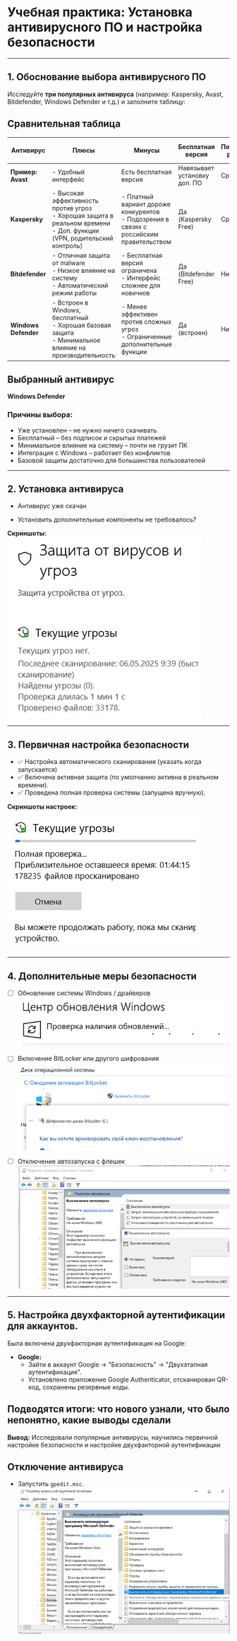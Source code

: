 # Учебная практика: Установка антивирусного ПО и настройка безопасности
---
## 1. Обоснование выбора антивирусного ПО

Исследуйте **три популярных антивируса** (например: Kaspersky, Avast, Bitdefender, Windows Defender и т.д.) и заполните таблицу:


## Сравнительная таблица

| Антивирус       | Плюсы | Минусы | Бесплатная версия | Потребление ресурсов | Реклама в бесплатной версии |
|-----------------|-------|--------|--------------------|----------------------|-----------------------------|
| **Пример: Avast**   | - Удобный интерфейс  | Есть бесплатная версия | Навязывает установку доп. ПО  | Среднее | Да |
| **Kaspersky**   | - Высокая эффективность против угроз<br>- Хорошая защита в реальном времени<br>- Доп. функции (VPN, родительский контроль) | - Платный вариант дороже конкурентов<br>- Подозрения в связях с российским правительством | Да (Kaspersky Free) | Среднее | Минимальная |
| **Bitdefender** | - Отличная защита от malware<br>- Низкое влияние на систему<br>- Автоматический режим работы | - Бесплатная версия ограничена<br>- Интерфейс сложнее для новичков | Да (Bitdefender Free) | Низкое | Нет |
| **Windows Defender** | - Встроен в Windows, бесплатный<br>- Хорошая базовая защита<br>- Минимальное влияние на производительность | - Менее эффективен против сложных угроз<br>- Ограниченные дополнительные функции | Да (встроен) | Низкое | Нет |

## Выбранный антивирус
**Windows Defender**

### Причины выбора:
+ Уже установлен – не нужно ничего скачивать
+ Бесплатный – без подписок и скрытых платежей
+ Минимальное влияние на систему – почти не грузит ПК
+ Интеграция с Windows – работает без конфликтов
+ Базовой защиты достаточно для большинства пользователей

---

## 2. Установка антивируса

+ Антивирус уже скачан
- Установить дополнительные компоненты не требовалось?

**Скриншоты:**  
![alt text](image.png)

---

## 3. Первичная настройка безопасности

- ✅ Настройка автоматического сканирования (указать когда запускается)
- ✅ Включена активная защита (по умолчанию активна в реальном времени).
- ✅ Проведена полная проверка системы (запущена вручную).

**Скриншоты настроек:**  
![alt text](image-1.png)

---

## 4. Дополнительные меры безопасности



- [ ] Обновление системы Windows / драйверов
![alt text](image-2.png)
- [ ] Включение BitLocker или другого шифрования
![alt text](image-3.png)
- [ ] Отключение автозапуска с флешек
![alt text](image-4.png)



---

## 5. Настройка двухфакторной аутентификации для аккаунтов.

Была включена двухфакторная аутентификация на Google:

- **Google:**
  - Зайти в аккаунт Google → "Безопасность" → "Двухэтапная аутентификация".
  - Установлено приложение Google Authenticator, отсканирован QR-код, сохранены резервные коды.
## Подводятся итоги: что нового узнали, что было непонятно, какие выводы сделали

**Вывод:** Исследовали популярные антивирусы, научились первичной настройке безопасности и настройке двухфакторной аутентификации

## Отключение антивируса
+ Запустить `gpedit.msc`.
![alt text](image-5.png)